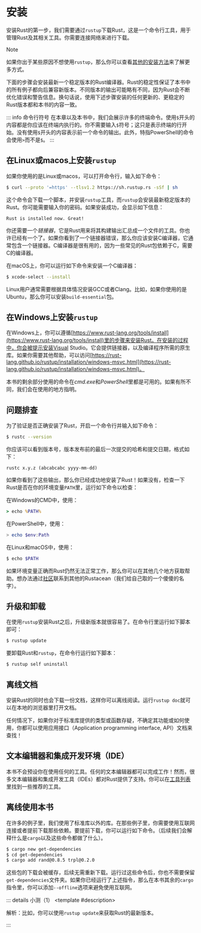 <script setup>
import {
  QuizProvider,
  Quiz,
  Input
} from "../../components/quiz"

</script>

# 安装

安装Rust的第一步，我们需要通过`rustup`下载Rust，这是一个命令行工具，用于管理Rust及其相关工具。你需要连接网络来进行下载。

> [!NOTE]
> 如果你出于某些原因不想使用`rustup`，那么你可以查看[其他的安装方法](https://forge.rust-lang.org/infra/other-installation-methods.html)来了解更多方式。

下面的步骤会安装最新一个稳定版本的Rust编译器。Rust的稳定性保证了本书中的所有例子都向后兼容新版本。不同版本的输出可能略有不同，因为Rust会不断优化错误和警告信息。换句话说，使用下述步骤安装的任何更新的、更稳定的Rust版本都和本书的内容一致。

::: info 命令行符号
在本章以及本书中，我们会展示许多的终端命令。使用`$`开头的内容都是你应该在终端内执行的。你不需要输入`$`符号；这只是表示终端的行开始。没有使用`$`开头的内容表示前一个命令的输出。此外，特指PowerShell的命令会使用`>`而不是`$`。
:::

## 在Linux或macos上安装`rustup`

如果你使用的是Linux或macos，可以打开命令行，输入如下命令：

```bash
$ curl --proto '=https' --tlsv1.2 https://sh.rustup.rs -sSf | sh
```

这个命令会下载一个脚本，并安装`rustup`工具，而`rustup`会安装最新稳定版本的Rust。你可能需要输入你的密码。如果安装成功，会显示如下信息：

```
Rust is installed now. Great!
```

你还需要一个*链接器*，它是Rust用来将其构建输出汇总成一个文件的工具。你也许已经有一个了。如果你看到了一个链接器错误，那么你应该安装C编译器，它通常包含一个链接器。C编译器是很有用的，因为一些常见的Rust包依赖于C，需要C的编译器。

在macOS上，你可以运行如下命令来安装一个C编译器：

```bash
$ xcode-select --install
```

Linux用户通常需要根据具体情况安装GCC或者Clang。比如，如果你使用的是Ubuntu，那么你可以安装`build-essential`包。

## 在Windows上安装`rustup`

在Windows上，你可以遵循[https://www.rust-lang.org/tools/install](https://www.rust-lang.org/tools/install)里的步骤来安装Rust。在安装的过程中，你会被提示安装Visual Studio。它会提供链接器，以及编译程序所需的原生库。如果你需要其他帮助，可以访问[https://rust-lang.github.io/rustup/installation/windows-msvc.html](https://rust-lang.github.io/rustup/installation/windows-msvc.html)。

本书的剩余部分使用的命令在*cmd.exe*和*PowerShell*里都是可用的。如果有所不同，我们会在使用的地方指明。

## 问题排查

为了验证是否正确安装了Rust，开启一个命令行并输入如下命令：

```bash
$ rustc --version
```

你应该可以看到版本号，版本发布前的最后一次提交的哈希和提交日期，格式如下：

```
rustc x.y.z (abcabcabc yyyy-mm-dd)
```

如果你看到了这些输出，那么你已经成功地安装了Rust！如果没有，检查一下Rust是否在你的环境变量`PATH`里，运行如下命令以检查：

在Windows的CMD中，使用：

```cmd
> echo %PATH%
```

在PowerShell中，使用：

```powershell
> echo $env:Path
```

在Linux和macOS中，使用：

```bash
$ echo $PATH
```

如果环境变量正确而Rust仍然无法正常工作，那么你可以在其他几个地方获取帮助。想办法通过[社区](https://www.rust-lang.org/community)联系到其他的Rustacean（我们给自己取的一个傻傻的名字）。

## 升级和卸载

在使用`rustup`安装Rust之后，升级新版本就很容易了。在命令行里运行如下脚本即可：

```bash
$ rustup update
```

要卸载Rust和`rustup`，在命令行运行如下脚本：

```bash
$ rustup self uninstall
```

## 离线文档

安装Rust的同时也会下载一份文档，这样你可以离线阅读。运行`rustup doc`就可以在本地的浏览器里打开文档。

任何情况下，如果你对于标准库提供的类型或函数存疑，不确定其功能或如何使用，你都可以使用应用接口（Application programming interface, API）文档来查找！

## 文本编辑器和集成开发环境（IDE）

本书不会预设你在使用任何的工具。任何的文本编辑器都可以完成工作！然而，很多文本编辑器和集成开发工具（IDEs）都对Rust提供了支持。你可以在[工具列表](https://www.rust-lang.org/tools)里找到一些推荐的工具。

## 离线使用本书

在许多的例子里，我们使用了标准库以外的库。在那些例子里，你需要使用互联网连接或者提前下载那些依赖。要提前下载，你可以运行如下命令。（后续我们会解释什么是`cargo`以及这些命令都做了什么）。

```bash
$ cargo new get-dependencies
$ cd get-dependencies
$ cargo add rand@0.8.5 trpl@0.2.0
```

这些包的下载会被缓存，后续无需重新下载。运行过这些命令后，你也不需要保留`get-dependencies`文件夹。如果你已经运行了上述指令，那么在本书其余的`cargo`指令里，你可以添加`--offline`选项来避免使用互联网。

::: details 小测（1）
<QuizProvider>
<Quiz>
<template #description>

解析：比如，你可以使用`rustup update`来获取Rust的最新版本。

</template>
<template #quiz>

在你的机器上管理Rust版本的命令行工具的名字是？

<Input answer="rustup" />

</template>
</Quiz>
</QuizProvider>
:::
